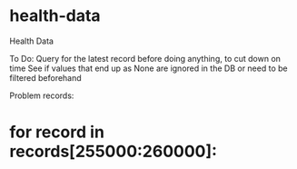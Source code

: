 # health-data
Health Data

To Do: Query for the latest record before doing anything, to cut down on time
See if values that end up as None are ignored in the DB or need to be filtered beforehand


Problem records:
# for record in records[255000:260000]: